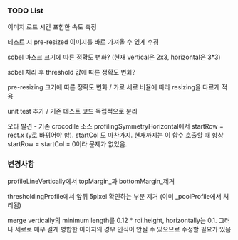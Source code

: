 ### TODO List

이미지 로드 시간 포함한 속도 측정

테스트 시 pre-resized 이미지를 바로 가져올 수 있게 수정

sobel 마스크 크기에 따른 정확도 변화? (현재 vertical은 2x3, horizontal은 3*3)

sobel 처리 후 threshold 값에 따른 정확도 변화?

pre-resizing 크기에 따른 정확도 변화 / 가로 세로 비율에 따라 resizing을 다르게 적용

unit test 추가 / 기존 테스트 코드 독립적으로 분리

오타 발견 - 기존 crocodile 소스 profilingSymmetryHorizontal에서 startRow = rect.x (y로 바뀌어야 함). startCol 도 마찬가지. 현재까지는 이 함수 호출할 때 항상 startRow = startCol = 0이라 문제가 없었음.

### 변경사항

profileLineVertically에서 topMargin\_과 bottomMargin\_제거 

thresholdingProfile에서 앞뒤 5pixel 확인하는 부분 제거 (이미 _poolProfile에서 처리됨)

merge vertically의 minimum length를 0.12 * roi.height, horizontally는 0.1. 그러나 세로로 매우 길게 병합한 이미지의 경우 인식이 안될 수 있으므로 수정할 필요가 있음